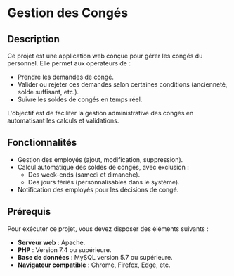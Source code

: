# Gestion des Congés

## Description
Ce projet est une application web conçue pour gérer les congés du personnel. Elle permet aux opérateurs de :  
- Prendre les demandes de congé.  
- Valider ou rejeter ces demandes selon certaines conditions (ancienneté, solde suffisant, etc.).  
- Suivre les soldes de congés en temps réel.

L'objectif est de faciliter la gestion administrative des congés en automatisant les calculs et validations.

## Fonctionnalités
- Gestion des employés (ajout, modification, suppression).   
- Calcul automatique des soldes de congés, avec exclusion :  
  - Des week-ends (samedi et dimanche).  
  - Des jours fériés (personnalisables dans le système).  
- Notification des employés pour les décisions de congé.  

## Prérequis
Pour exécuter ce projet, vous devez disposer des éléments suivants :  
- **Serveur web** : Apache.  
- **PHP** : Version 7.4 ou supérieure.  
- **Base de données** : MySQL version 5.7 ou supérieure.  
- **Navigateur compatible** : Chrome, Firefox, Edge, etc.  
